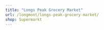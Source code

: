 ```yaml
---
title: "Longs Peak Grocery Market"
url: /longmont/longs-peak-grocery-market/
shop: Supermarkt
---
```

